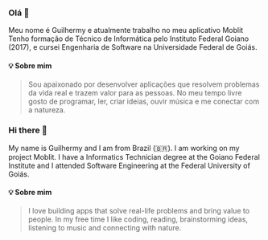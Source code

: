 ### Olá 👋
Meu nome é Guilhermy e atualmente trabalho no meu aplicativo Moblit
Tenho formação de Técnico de Informática pelo Instituto Federal Goiano (2017), e cursei Engenharia de Software na Universidade Federal de Goiás.

#### 💡 Sobre mim
> Sou apaixonado por desenvolver aplicações que resolvem problemas da vida real e trazem valor para as pessoas. No meu tempo livre gosto de programar, ler, criar ideias, ouvir música e me conectar com a natureza.

### Hi there 👋

My name is Guilhermy and I am from Brazil (🇧🇷). I am working on my project Moblit.
I have a Informatics Technician degree at the Goiano Federal Institute and I attended Software Engineering at the Federal University of Goiás.

#### 💡 Sobre mim
> I love building apps that solve real-life problems and bring value to people. In my free time I like coding, reading, brainstorming ideas, listening to music and connecting with nature.


